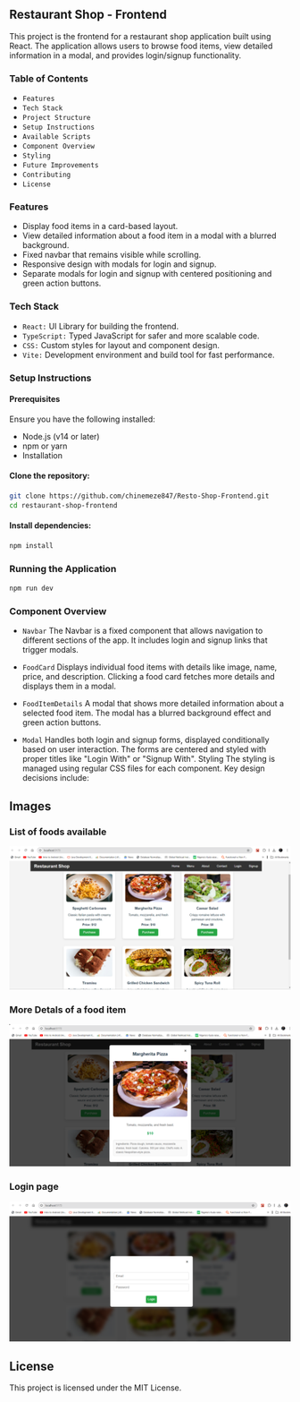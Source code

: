 ## Restaurant Shop - Frontend
This project is the frontend for a restaurant shop application built using React. The application allows users to browse food items, view detailed information in a modal, and provides login/signup functionality.

### Table of Contents
- `Features`
- `Tech Stack`
- `Project Structure`
- `Setup Instructions`
- `Available Scripts`
- `Component Overview`
- `Styling`
- `Future Improvements`
- `Contributing`
- `License`

### Features
- Display food items in a card-based layout.
- View detailed information about a food item in a modal with a blurred background.
- Fixed navbar that remains visible while scrolling.
- Responsive design with modals for login and signup.
- Separate modals for login and signup with centered  positioning and green action buttons.

### Tech Stack
- `React:` UI Library for building the frontend.
- `TypeScript:` Typed JavaScript for safer and more scalable code.
- `CSS:` Custom styles for layout and component design.
- `Vite:` Development environment and build tool for fast performance.

### Setup Instructions
#### Prerequisites
Ensure you have the following installed:

- Node.js (v14 or later)
- npm or yarn
- Installation

#### Clone the repository:


```bash
git clone https://github.com/chinemeze847/Resto-Shop-Frontend.git
cd restaurant-shop-frontend
```
#### Install dependencies:
```bash
npm install
```
### Running the Application
```bash
npm run dev
```

### Component Overview
- `Navbar`
The Navbar is a fixed component that allows navigation to different sections of the app.
It includes login and signup links that trigger modals.
- `FoodCard`
Displays individual food items with details like image, name, price, and description.
Clicking a food card fetches more details and displays them in a modal.


- `FoodItemDetails`
A modal that shows more detailed information about a selected food item.
The modal has a blurred background effect and green action buttons.

- `Modal`
Handles both login and signup forms, displayed conditionally based on user interaction.
The forms are centered and styled with proper titles like "Login With" or "Signup With".
Styling
The styling is managed using regular CSS files for each component. Key design decisions include:

## Images

### List of foods available
![alt text](image.png)

### More Detals of a food item
![alt text](image-1.png)

### Login page
![alt text](image-2.png)

## License
This project is licensed under the MIT License.